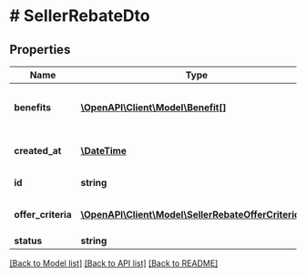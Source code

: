 # # SellerRebateDto

## Properties

Name | Type | Description | Notes
------------ | ------------- | ------------- | -------------
**benefits** | [**\OpenAPI\Client\Model\Benefit[]**](Benefit.md) | What kind of rebate will be given | 
**created_at** | [**\DateTime**](\DateTime.md) | when was this rebate created | [optional] 
**id** | **string** | Rebate identifier | 
**offer_criteria** | [**\OpenAPI\Client\Model\SellerRebateOfferCriterion[]**](SellerRebateOfferCriterion.md) | What offers will be included | 
**status** | **string** |  | 

[[Back to Model list]](../../README.md#documentation-for-models) [[Back to API list]](../../README.md#documentation-for-api-endpoints) [[Back to README]](../../README.md)


